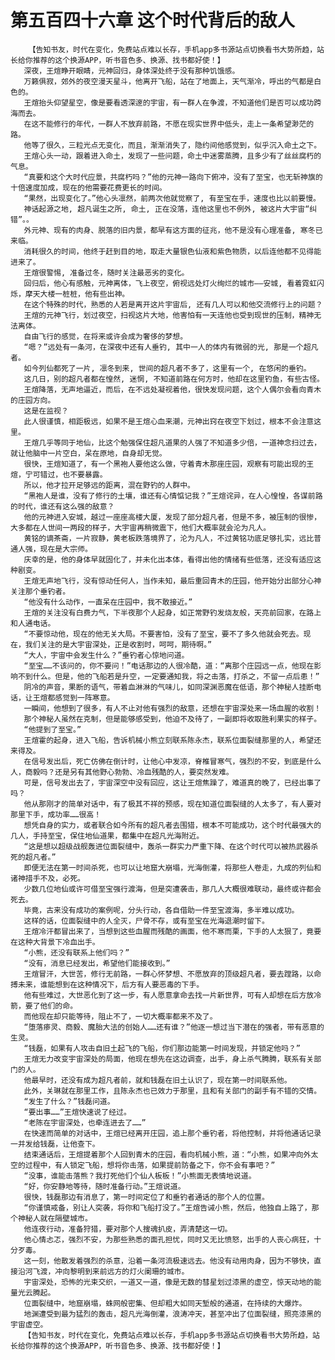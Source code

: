 # 第五百四十六章 这个时代背后的敌人
        【告知书友，时代在变化，免费站点难以长存，手机app多书源站点切换看书大势所趋，站长给你推荐的这个换源APP，听书音色多、换源、找书都好使！】
       深夜，王煊睁开眼睛，元神回归，身体深处终于没有那种饥饿感。
       万籁俱寂，郊外的夜空漫天星斗，他离开飞船，站在了地面上，天气渐冷，呼出的气都是白色的。
       王煊抬头仰望星空，像是要看透深邃的宇宙，有一群人在争渡，不知道他们是否可以成功跨海而去。
       在这不能修行的年代，一群人不放弃前路，不愿在现实世界中低头，走上一条希望渺茫的路。
       他等了很久，三粒光点无变化，而且，渐渐消失了，隐约间他感觉到，似乎沉入命土之下。
       王煊心头一动，跟着进入命土，发现了一些问题，命土中迷雾蒸腾，且多少有了丝丝腐朽的气息。
       “真要和这个大时代应景，共腐朽吗？”他的元神一路向下俯冲，没有了至宝，也无斩神旗的十倍速度加成，现在的他需要花费更长的时间。
       “果然，出现变化了。”他心头凛然，前两次他就觉察了, 有至宝在手，速度也比以前要慢。
       神话起源之地, 超凡诞生之所, 命土, 正在没落，连他这里也不例外, 被这片大宇宙“纠错”。。
       外元神、现有的肉身、脱落的旧内景，都早有这方面的征兆，他不是没有心理准备, 寒冬已来临。
       消耗很久的时间，他终于赶到目的地，取走大量银色仙液和紫色物质，以后连他都不见得能进来了。
       王煊很警惕, 准备过冬，随时关注最恶劣的变化。
       回归后，他心有感触，元神离体，飞上夜空，俯视远处灯火绚烂的城市——安城, 看着霓虹闪烁，摩天大楼一桩桩，他有些出神。
       在这个特殊的时代，熟悉的人若是离开这片宇宙后, 还有几人可以和他交流修行上的问题？
       王煊的元神飞行，划过夜空，扫视这片大地，他害怕有一天连他也受到现世的压制，精神无法离体。
       自由飞行的感觉，在将来或许会成为奢侈的梦想。
       “嗯？”远处有一条河，在深夜中还有人垂钓, 其中一人的体内有微弱的光, 那是一个超凡者。
       如今列仙都死了一片, 凛冬到来, 世间的超凡者不多了，这里有一个, 在悠闲的垂钓。
       这几日，别的超凡者都在惶然, 迷惘, 不知道前路在何方时，他却在这里钓鱼，有些古怪。
       王煊降落，无声地逼近，而后，在不远处凝视着他，很快发现问题，这个人偶尔会看向青木的庄园方向。
       这是在监视？
       此人很谨慎，相距极远，如果不是王煊心血来潮，元神出窍在夜空下划过，根本不会注意这里。
       王煊几乎等同于地仙，比这个勉强保住超凡道果的人强了不知道多少倍，一道神念扫过去，就让他脑中一片空白，呆在原地，自身却无觉。
       很快，王煊知道了，有一个黑袍人要他这么做，守着青木那座庄园，观察有可能出现的王煊，宁可错过，也不要暴露。
       所以，他才拉开足够远的距离，混在野钓的人群中。
       “黑袍人是谁，没有了修行的土壤，谁还有心情惦记我？”王煊诧异，在人心惶惶，各谋前路的时代，谁还有这么强的敌意？
       他的元神进入安城，越过一座座高楼大厦，发现了部分超凡者，但是不多，被压制的很惨，大多都在人世间一两段的样子，大宇宙再稍微震下，他们大概率就会沦为凡人。
       黄铭的谪茶斋，一片寂静，黄老板跌落境界了，沦为凡人，不过黄铭功底足够扎实，远比普通人强，现在是大宗师。
       庆幸的是，他的身体早就固化了，并未化出本体，看得出他的情绪有些低落，还没有适应这种剧变。
       王煊无声地飞行，没有惊动任何人，当作未知，最后重回青木的庄园，他开始分出部分心神关注那个垂钓者。
       “他没有什么动作，一直呆在庄园中，我不敢接近。”
       王煊的关注没有白费力气，下半夜那个人起身，如正常野钓发烧友般，天亮前回家，在路上和人通电话。
       “不要惊动他，现在的他无关大局。不要害怕，没有了至宝，要不了多久他就会死去。现在，我们关注的是大宇宙深处，正是收割时，呵呵，期待啊。”
       “大人，宇宙中会发生什么？”垂钓者心惊地问道。
       “至宝……不该问的，你不要问！”电话那边的人很冷酷，道：“离那个庄园远一点，他现在影响不到什么。但是，他的飞船若是升空，一定要通知我，将之击落，打杀之，不留一点后患！”
       阴冷的声音，果断的语气，带着血淋淋的气味儿，如同深渊恶魔在低语，那个神秘人挂断电话，让王煊都感觉到一阵寒意。
       一瞬间，他想到了很多，有人不止对他有强烈的敌意，还想在宇宙深处来一场血腥的收割！
       那个神秘人虽然在克制，但是能够感受到，他迫不及待了，一副即将收取胜利果实的样子。
       “他提到了至宝。”
       王煊霍的起身，进入飞船，告诉机械小熊立刻联系陈永杰，联系位面裂缝那里的人，希望还来得及。
       在信号发出后，死亡仿佛在倒计时，让他心中发凉，脊椎冒寒气，强烈的不安，到底是什么人，商毅吗？还是另有其他野心勃勃、冷血残酷的人，要突然发难。
       可是，信号发出去了，宇宙深空中没有回应，这让王煊焦躁了，难道真的晚了，已经出事了吗？
       他从那刚才的简单对话中，有了极其不祥的预感，现在知道位面裂缝的人太多了，有人要对那里下手，成功率……很高！
       想凭自身的实力，或者联合如今所有的超凡者去围猎，根本不可能成功，这个时代最强大的几人，手持至宝，保住地仙道果，都集中在超凡光海附近。
       “这是想以超级战舰轰进位面裂缝中，轰杀一群实力严重下降、在这个时代可以被热武器杀死的超凡者。”
       即便无法在第一时间杀死，也可以让地窟大崩塌，光海倒灌，将那些人卷走，九成的列仙和诸神措手不及，必死。
       少数几位地仙或许可借至宝强行渡海，但是突遭袭击，那几人大概很难联动，最终或许都会死去。
       毕竟，古来没有成功的案例呢，分头行动，各自借助一件至宝渡海，多半难以成功。
       这样的话，位面裂缝中的人全灭，尸骨不存，或有至宝在光海退潮时留下。
       王煊冷汗都冒出来了，当想到这些血腥而残酷的画面，他不寒而栗，下手的人太狠了，竟要在这种大背景下冷血出手。
       “小熊，还没有联系上他们吗？”
       “没有，消息已经发出，希望他们能接收到。”
       王煊冒汗，大世苦，修行无前路，一群心怀梦想、不愿放弃的顶级超凡者，要去蹚路，以命搏未来，谁能想到在这种情况下，后方有人要恶毒的下手。
       他有些难过，大世恶化到了这一步，有人愿意拿命去找一片新世界，可有人却想在后方放冷箭，要了他们的命。
       而他现在却只能等待，阻止不了，一切大概率都来不及了。
       “堕落瘆灵、商毅、魔胎大法的创始人……还有谁？”他逐一想过当下潜在的强者，带有恶意的生灵。
       “钱磊，如果有人攻击自旧土起飞的飞船，你们那边能第一时间发现，并锁定他吗？”
       王煊无力改变宇宙深处的局面，他现在想先在这边调查，出手，身上杀气腾腾，联系有关部门的人。
       他最早时，还没有成为超凡者前，就和钱磊在旧土认识了，现在第一时间联系他。
       此外，关琳就在那里工作，且陈永杰也已效力于那里，且和有关部门的副手有不错的交情。
       “发生了什么？”钱磊问道。
       “要出事……”王煊快速说了经过。
       “老陈在宇宙深处，也牵连进去了……”
       在快速而简单的对话中，王煊已经离开庄园，追上那个垂钓者，将他控制，并将他通话记录一并发给钱磊，让他查下。
       结束通话后，王煊提着那个人回到青木的庄园，看向机械小熊，道：“小熊，如果冲向外太空的过程中，有人锁定飞船，想将你击落，如果提前防备之下，你不会有事吧？”
       “没事，谁能击落熊？我打死他们个仙人板板！”小熊面无表情地说道。
       “好，你安静地等待，随时准备行动。”王煊说道。
       很快，钱磊那边有消息了，第一时间定位了和垂钓者通话的那个人的位置。
       “你谨慎戒备，别让人突袭，将你和飞船打没了。”王煊告诫小熊，然后，他独自上路了，那个神秘人就在隔壁城市。
       他连夜行动，准备狩猎，要对那个人搜魂扒皮，弄清楚这一切。
       他心情忐忑，强烈不安，为那些熟悉的面孔担忧，同时又无比愤怒，出手的人丧心病狂，十分歹毒。
       这一刻，他散发着强烈的杀意，沿着一条河流极速远去。他没有动用肉身，因为不够快，直接沿河飞渡，冲向黎明到来前远方的灯火阑珊的城市。
       宇宙深处，恐怖的光束交织，一道又一道，像是无数的彗星划过漆黑的虚空，惊天动地的能量光云腾起。
       位面裂缝中，地窟崩塌，蛛网般密集、但却粗大如同天堑般的通道，在持续的大爆炸。
       地渊遭受到最为猛烈的轰击，超凡光海倒灌，浪涛冲天，甚至冲出了位面裂缝，照亮漆黑的宇宙虚空。
       【告知书友，时代在变化，免费站点难以长存，手机app多书源站点切换看书大势所趋，站长给你推荐的这个换源APP，听书音色多、换源、找书都好使！】
